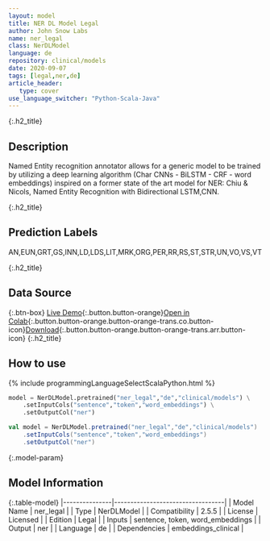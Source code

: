 ```yaml
---
layout: model
title: NER DL Model Legal
author: John Snow Labs
name: ner_legal
class: NerDLModel
language: de
repository: clinical/models
date: 2020-09-07
tags: [legal,ner,de]
article_header:
   type: cover
use_language_switcher: "Python-Scala-Java"
---
```


{:.h2_title}
## Description
Named Entity recognition annotator allows for a generic model to be trained by utilizing a deep learning algorithm (Char CNNs - BiLSTM - CRF - word embeddings) inspired on a former state of the art model for NER: Chiu & Nicols, Named Entity Recognition with Bidirectional LSTM,CNN.  


{:.h2_title}
## Prediction Labels
AN,EUN,GRT,GS,INN,LD,LDS,LIT,MRK,ORG,PER,RR,RS,ST,STR,UN,VO,VS,VT



{:.h2_title}
## Data Source


{:.btn-box}
[Live Demo](https://demo.johnsnowlabs.com/healthcare/NER_LEGAL_DE/){:.button.button-orange}[Open in Colab](https://colab.research.google.com/github/JohnSnowLabs/spark-nlp-workshop/blob/master/tutorials/Certification_Trainings/Healthcare/15.German_Legal_Model.ipynb){:.button.button-orange.button-orange-trans.co.button-icon}[Download](https://s3.amazonaws.com/auxdata.johnsnowlabs.com/clinical/models/ner_legal_de_2.5.5_2.4_1599471454959.zip){:.button.button-orange.button-orange-trans.arr.button-icon}
{:.h2_title}
## How to use 
<div class="tabs-box" markdown="1">

{% include programmingLanguageSelectScalaPython.html %}

```python
model = NerDLModel.pretrained("ner_legal","de","clinical/models") \
	.setInputCols("sentence","token","word_embeddings") \
	.setOutputCol("ner")
```

```scala
val model = NerDLModel.pretrained("ner_legal","de","clinical/models")
	.setInputCols("sentence","token","word_embeddings")
	.setOutputCol("ner")
```
</div>



{:.model-param}
## Model Information

{:.table-model}
|---------------|----------------------------------|
| Model Name    | ner_legal                        |
| Type          | NerDLModel                       |
| Compatibility | 2.5.5                            |
| License       | Licensed                         |
| Edition       | Legal                            |
| Inputs        | sentence, token, word_embeddings |
| Output        | ner                              |
| Language      | de                               |
| Dependencies  | embeddings_clinical              |

